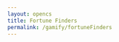 ```yaml
---
layout: opencs
title: Fortune Finders
permalink: /gamify/fortuneFinders
---
```


<div id="gameContainer">
    <div id="promptDropDown" class="promptDropDown" style="z-index: 9999"></div>
    <canvas id='gameCanvas'></canvas>
</div>

<script type="module">
    // Adnventure Game assets locations
    // import Game from "{{site.baseurl}}/assets/js/adventureGame/Game.js";
    import FinTech from "{{site.baseurl}}/assets/js/adventureGame/FinTech.js";
    import GameLevelAirport from "{{site.baseurl}}/assets/js/adventureGame/GameLevelAirport.js";
    import GameLevelWallstreet from "{{site.baseurl}}/assets/js/adventureGame/GameLevelWallstreet.js";
    import { pythonURI, javaURI, fetchOptions } from '{{site.baseurl}}/assets/js/api/config.js';

    const gameLevelClasses = [GameLevelAirport, GameLevelWallstreet];

    // Web Server Environment data
    const environment = {
        path:"{{site.baseurl}}",
        pythonURI: pythonURI,
        javaURI: javaURI,
        fetchOptions: fetchOptions,
        gameContainer: document.getElementById("gameContainer"),
        gameCanvas: document.getElementById("gameCanvas"),
        gameLevelClasses: gameLevelClasses

    }
    // Launch Adventure Game
    FinTech.main(environment);
</script>